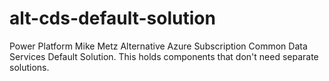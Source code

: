 # alt-cds-default-solution
Power Platform Mike Metz Alternative Azure Subscription Common Data Services Default Solution. This holds components that don't need separate solutions.
